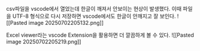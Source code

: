 csv파일을 vscode에서 열었는데 한글이 깨져서 안보이는 현상이 발생했다.
이때 파일을 UTF-8 형식으로 다시 저장하면 vscode에서도 한글이 안깨지고 잘 보인다.
![[Pasted image 20250702205132.png]]

Excel viewer라는 vscode Extension을 활용하면 더 깔끔하게 볼 수 있다.
![[Pasted image 20250702205219.png]]

